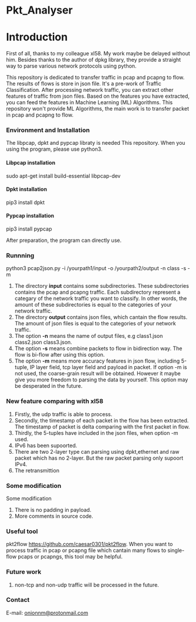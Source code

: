 # Pkt_Analyser

Introduction
=============

First of all, thanks to my colleague xl58. My work maybe be delayed without him. Besides thanks to the author of dpkg library, they provide a straight way to parse various network protocols using python.

This repository is dedicated to transfer traffic in pcap and pcapng to flow. The results of flows is store in json file. It's a pre-work of Traffic Classification. After processing network traffic, you can extract other features of traffic from json files. Based on the features you have extracted, you can feed the features in Machine Learning (ML) Algorithms. This repository won't provide ML Algorithms, the main work is to transfer packet in pcap and pcapng to flow.
### Environment and Installation

The libpcap, dpkt and pypcap libraty is needed This repository. When you using the program, please use python3.

#### Libpcap installation

sudo apt-get install build-essential libpcap-dev

#### Dpkt installation

pip3 install dpkt

#### Pypcap installation

pip3 install pypcap

After preparation, the program can directly use.

### Runnning

python3 pcap2json.py -i /yourpath1/input -o /yourpath2/output -n class -s -m

1. The directory **input** contains some subdirectories. These subdirectories contains the pcap and pcapng traffic. Each subdirectory represent a categary of the network traffic you want to classify. In other words, the amount of these subdirectories is equal to the categories of your network traffic.
2. The directory **output** contains json files, which cantain the flow results. The amount of json files is equal to the categories of your network traffic.
3. The option **-n** means the name of output files, e.g class1.json class2.json class3.json.
4. The option **-s** means combine packets to flow in bidirection way. The flow is bi-flow after using this option.
5. The option **-m** means more accuracy features in json flow, including 5-tuple, IP layer field, tcp layer field and payload in packet. If option -m is not used, the coarse-grain result will be obtained. However it maybe give you more freedom to parsing the data by yourself. This option may be desperated in the future.


### New feature comparing with xl58

1. Firstly, the udp traffic is able to process.
2. Secondly, the timestamp of each packet in the flow has been extracted. The timestamp of packet is delta comparing with the first packet in flow.
3. Thirdly, the 5-tuples have included in the json files, when option -m used.
4. IPv6 has been supoorted.
5. There are two 2-layer type can parsing using dpkt,ethernet and raw packet which has no 2-layer. But the raw packet parsing only supoort IPv4.
6. The retransmittion

### Some modification

Some modification
1. There is no padding in payload. 
2. More comments in source code.

### Useful tool

pkt2flow https://github.com/caesar0301/pkt2flow. When you want to process traffic in pcap or pcapng file which cantain many flows to single-flow pcaps or pcapngs, this tool may be helpful.

### Future work

1. non-tcp and non-udp traffic will be processed in the future.

### Contact
E-mail: onionnm@protonmail.com
